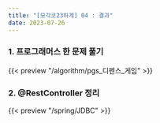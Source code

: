 ```yaml
---
title: "[모각코23하계] 04 : 결과"
date: 2023-07-26
---
```


### 1. 프로그래머스 한 문제 풀기

{{< preview "/algorithm/pgs_디펜스_게임" >}}

### 2. @RestController 정리

{{< preview "/spring/JDBC" >}}
